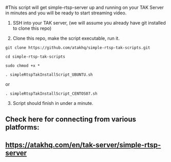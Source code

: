#This script will get simple-rtsp-server up and running on your TAK Server in minutes and you will be ready to start streaming video.

1. SSH into your TAK server, (we will assume you already have git installed to clone this repo)

2. Clone this repo, make the script executable, run it.

`git clone https://github.com/atakhq/simple-rtsp-tak-scripts.git`

`cd simple-rtsp-tak-scripts`

`sudo chmod +x *`

`. simpleRtspTakInstallScript_UBUNTU.sh`

or

`. simpleRtspTakInstallScript_CENTOS07.sh`

3. Script should finish in under a minute.

## Check here for connecting from various platforms: 
## https://atakhq.com/en/tak-server/simple-rtsp-server
